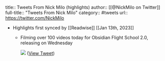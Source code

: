 title:: Tweets From Nick Milo (highlights)
author:: [[@NickMilo on Twitter]]
full-title:: "Tweets From Nick Milo"
category:: #tweets
url:: https://twitter.com/NickMilo

- Highlights first synced by [[Readwise]] [[Jan 13th, 2023]]
	- Filming over 100 videos today for Obsidian Flight School 2.0, releasing on Wednesday 
	  
	  ![](https://pbs.twimg.com/media/FmEOHcwaUA03Cwp.jpg) ([View Tweet](https://twitter.com/NickMilo/status/1612585852672278529))